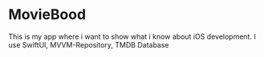 #  MovieBood
This is my app where i want to show what i know about iOS development. 
I use SwiftUI, MVVM-Repository, TMDB Database


